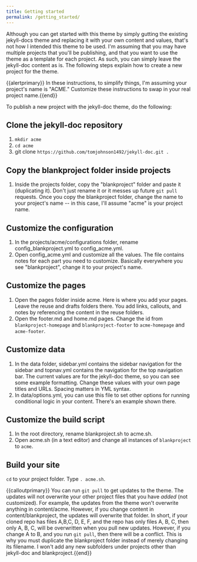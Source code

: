 ```yaml
---
title: Getting started
permalink: /getting_started/
---
```


Although you can get started with this theme by simply gutting the existing jekyll-docs theme and replacing it with your own content and values, that's not how I intended this theme to be used. I'm assuming that you may have multiple projects that you'll be publishing, and that you want to use the theme as a template for each project. As such, you can simply leave the jekyll-doc content as is. The following steps explain how to create a new project for the theme.

{{alertprimary}} In these instructions, to simplify things, I'm assuming your project's name is "ACME." Customize these instructions to swap in your real project name.{{end}}

To publish a new project with the jekyll-doc theme, do the following:

## Clone the jekyll-doc repository

1. `mkdir acme`
2. `cd acme`
3. git clone `https://github.com/tomjohnson1492/jekyll-doc.git .`

## Copy the blankproject folder inside projects

1. Inside the projects folder, copy the "blankproject" folder and paste it (duplicating it). Don't just rename it or it messes up future `git pull` requests. Once you copy the blankproject folder, change the name to your project's name -- in this case, I'll assume "acme" is your project name.

## Customize the configuration
1. In the projects/acme/configurations folder, rename config_blankproject.yml to config_acme.yml.
2. Open config_acme.yml and customize all the values. The file contains notes for each part you need to customize. Basically everywhere you see "blankproject", change it to your project's name. 

## Customize the pages
1. Open the pages folder inside acme. Here is where you add your pages. Leave the reuse and drafts folders there. You add links, callouts, and notes by referencing the content in the reuse folders.
2. Open the footer.md and home.md pages. Change the id from `blankproject-homepage` and `blankproject-footer` to `acme-homepage` and `acme-footer`.

## Customize data

1. In the data folder, sidebar.yml contains the sidebar navigation for the sidebar and topnav.yml contains the navigation for the top navigation bar. The current values are for the jekyll-doc theme, so you can see some example formatting. Change these values with your own page titles and URLs. Spacing matters in YML syntax.
2. In data/options.yml, you can use this file to set other options for running conditional logic in your content. There's an example shown there.

## Customize the build script

1. In the root directory, rename blankproject.sh to acme.sh.
2. Open acme.sh (in a text editor) and change all instances of `blankproject` to `acme`.

## Build your site

`cd` to your project folder.
Type `. acme.sh`.

{{calloutprimary}} You can run `git pull` to get updates to the theme. The updates will not overwrite your other project files that you have *added* (not customized). For example, the updates from the theme won't overwrite anything in content/acme. However, if you change content in content/blankproject, the updates will overwrite that folder. In short, if your cloned repo has files A,B,C, D, E, F, and the repo has only files A, B, C, then only A, B, C, will be overwritten when you pull new updates. However, if you change A to B, and you run `git pull`, then there will be a conflict. This is why you must duplicate the blankproject folder instead of merely changing its filename. I won't add any new subfolders under projects other than jekyll-doc and blankproject.{{end}}